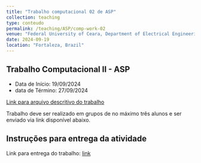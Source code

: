 ```yaml
---
title: "Trabalho computacional 02 de ASP"
collection: teaching
type: conteudo
permalink: /teaching/ASP/comp-work-02
venue: "Federal University of Ceara, Department of Electrical Engineering"
date: 2024-09-19
location: "Fortaleza, Brazil"
---
```


## Trabalho Computacional II - ASP

- Data de Início: 19/09/2024
- data de Término: 27/09/2024

[Link para arquivo descritivo do trabalho](https://drive.google.com/file/d/1QC5RyiYtlObwm9Jra8uf26A5jk4-TMad/view?usp=sharing)

Trabalho deve ser realizado em grupos de no máximo três alunos e ser enviado via link disponível abaixo.


## Instruções para entrega da atividade

Link para entrega do trabalho: [link](https://forms.gle/WVp1xSb7TXrjamRJ9)
